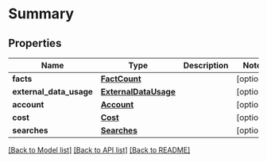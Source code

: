 # Summary

## Properties
Name | Type | Description | Notes
------------ | ------------- | ------------- | -------------
**facts** | [**FactCount**](FactCount.md) |  | [optional] 
**external_data_usage** | [**ExternalDataUsage**](ExternalDataUsage.md) |  | [optional] 
**account** | [**Account**](Account.md) |  | [optional] 
**cost** | [**Cost**](Cost.md) |  | [optional] 
**searches** | [**Searches**](Searches.md) |  | [optional] 

[[Back to Model list]](../README.md#documentation-for-models) [[Back to API list]](../README.md#documentation-for-api-endpoints) [[Back to README]](../README.md)


